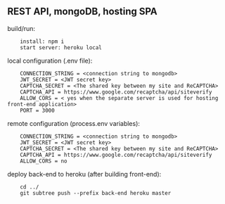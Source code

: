 ## REST API, mongoDB, hosting SPA

build/run:
```
    install: npm i
    start server: heroku local
```

local configuration (.env file):
```
    CONNECTION_STRING = <connection string to mongodb>
    JWT_SECRET = <JWT secret key>
    CAPTCHA_SECRET = <The shared key between my site and ReCAPTCHA>
    CAPTCHA_API = https://www.google.com/recaptcha/api/siteverify
    ALLOW_CORS = < yes when the separate server is used for hosting front-end application>
    PORT = 3000
```

remote configuration (process.env variables):
```
    CONNECTION_STRING = <connection string to mongodb>
    JWT_SECRET = <JWT secret key>
    CAPTCHA_SECRET = <The shared key between my site and ReCAPTCHA>
    CAPTCHA_API = https://www.google.com/recaptcha/api/siteverify
    ALLOW_CORS = no
```

deploy back-end to heroku (after building front-end):
```
    cd ../
    git subtree push --prefix back-end heroku master
```
